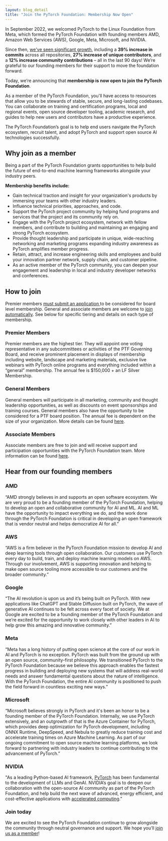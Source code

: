 ```yaml
---
layout: blog_detail
title: "Join the PyTorch Foundation: Membership Now Open"
---
```


In September 2022, we welcomed PyTorch to the Linux Foundation from Meta, which formed the PyTorch Foundation with founding members AMD, Amazon Web Services (AWS), Google, Meta, Microsoft, and NVIDIA.

Since then, [we've seen significant growth](https://www.linuxfoundation.org/blog/pytorch-foundation-the-first-six-months), including a **39% increase in commits** across all repositories, **27% increase of unique contributors**, and a **12% increase community contributions** – all in the last 90 days! We’re grateful to our founding members for their support to move the foundation forward.

Today, we’re announcing that **membership is now open to join the PyTorch Foundation**.

As a member of the PyTorch Foundation, you'll have access to resources that allow you to be stewards of stable, secure, and long-lasting codebases. You can collaborate on training and certification programs, local and regional events, open source developer tooling, academic research, and guides to help new users and contributors have a productive experience.

The PyTorch Foundation’s goal is to help end users navigate the PyTorch ecosystem, recruit talent, and adopt PyTorch and support open source AI technologies successfully.

## Why join as a member

Being a part of the PyTorch Foundation grants opportunities to help build the future of end-to-end machine learning frameworks alongside your industry peers.

**Membership benefits include:**

* Gain technical traction and insight for your organization's products by immersing your teams with other industry leaders.
* Influence technical priorities, approaches, and code.
* Support the PyTorch project community by helping fund programs and services that the project and its community rely on.
* Engage with the PyTorch project ecosystem, network with fellow members, and contribute to building and maintaining an engaging and strong PyTorch ecosystem.
* Provide thought leadership and participate in unique, wide-reaching networking and marketing programs expanding industry awareness as PyTorch amplifies member progress.
* Retain, attract, and increase engineering skills and employees and build your innovation partner network, supply chain, and customer pipeline.
* As an active member of the PyTorch community, you can deepen your engagement and leadership in local and industry developer networks and conferences.

## How to join

Premier members [must submit an application ](https://docs.google.com/forms/d/1JVzFIaFu-El5Ug0IlzpHKwPbZLe9MvaAUXl0FZgnNQw/edit)to be considered for board level membership. General and associate members are welcome to [join automatically](https://enrollment.lfx.linuxfoundation.org/?project=pytorch). See below for specific tiering and details on each type of membership.

### Premier Members

Premier members are the highest tier. They will appoint one voting representative in any subcommittees or activities of the PTF Governing Board, and receive prominent placement in displays of membership including website, landscape and marketing materials, exclusive live webinars with PyTorch online programs and everything included within a “general” membership. The annual fee is $150,000 + an LF Silver Membership.

### General Members

General members will participate in all marketing, community and thought leadership opportunities, as well as discounts on event sponsorships and training courses. General members also have the opportunity to be considered for a PTF board position. The annual fee is dependent on the size of your organization. More details can be found [here](http://pytorch.org/join).

### Associate Members

Associate members are free to join and will receive support and participation opportunities with the PyTorch Foundation team. More information can be found [here](http://pytorch.org/join).

## Hear from our founding members

### AMD

“AMD strongly believes in and supports an open software ecosystem. We are very proud to be a founding member of the PyTorch Foundation, helping to develop an open and collaborative community for AI and ML. AI and ML have the opportunity to impact everything we do, and the work done through the PyTorch Foundation is critical in developing an open framework that is vendor neutral and helps democratize AI for all.”

### AWS

“AWS is a firm believer in the PyTorch Foundation mission to develop AI and deep learning tools through open collaboration. Our customers use PyTorch every day to build, train, and deploy machine learning models on AWS. Through our involvement, AWS is supporting innovation and helping to make open source tooling more accessible to our customers and the broader community.”

### Google

“The AI revolution is upon us and it’s being built on PyTorch. With new applications like ChatGPT and Stable Diffusion built on PyTorch, the wave of generative AI continues to be felt across every facet of society. We at Google are excited to be a founding member of the PyTorch Foundation and we’re excited for the opportunity to work closely with other leaders in AI to help grow this amazing and innovative community.”

### Meta

“Meta has a long history of putting open science at the core of our work in AI and PyTorch is no exception. PyTorch was built from the ground up with an open source, community-first philosophy. We transitioned PyTorch to the PyTorch Foundation because we believe this approach enables the fastest progress in building and deploying new systems that will address real-world needs and answer fundamental questions about the nature of intelligence. With the PyTorch Foundation, the entire AI community is positioned to push the field forward in countless exciting new ways.”

### Microsoft

“Microsoft believes strongly in PyTorch and it's been an honor to be a founding member of the PyTorch Foundation. Internally, we use PyTorch extensively, and an outgrowth of that is the Azure Container for PyTorch, which provides deep optimization for PyTorch development, including ONNX Runtime, DeepSpeed, and Nebula to greatly reduce training cost and accelerate training times on Azure Machine Learning. As part of our ongoing commitment to open source machine learning platforms, we look forward to partnering with industry leaders to continue contributing to the advancement of PyTorch.”

### NVIDIA

"As a leading Python-based AI framework, [PyTorch](https://www.nvidia.com/en-us/glossary/data-science/pytorch/) has been fundamental to the development of LLMs and GenAI. NVIDIA’s goal is to deepen our collaboration with the open-source AI community as part of the PyTorch Foundation, and help build the next wave of advanced, energy efficient, and cost-effective applications with [accelerated computing](https://www.nvidia.com/en-us/data-center/solutions/accelerated-computing/).”

### Join today

We are excited to see the PyTorch Foundation continue to grow alongside the community through neutral governance and support. We hope you’ll [join us as a member](/join)!